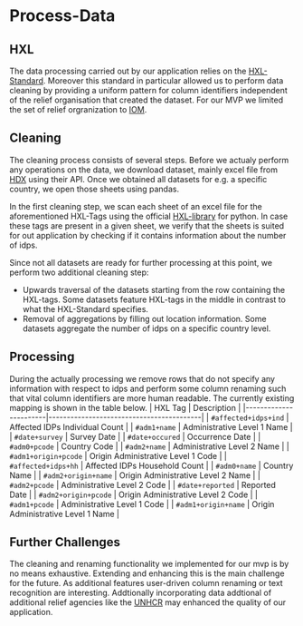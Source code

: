 # Process-Data

## HXL
The data processing carried out by our application relies on the [HXL-Standard](https://hxlstandard.org/). Moreover this standard in particular allowed us to perform data cleaning by providing a uniform pattern for column identifiers independent of the relief organisation that created the dataset. For our MVP we limited the set of relief orgranization to [IOM](https://www.iom.int/).

## Cleaning
The cleaning process consists of several steps. Before we actualy perform any operations on the data, we download dataset, mainly excel file from [HDX](https://data.humdata.org/) using their API. Once we obtained all datasets for e.g. a specific country, we open those sheets using pandas.

In the first cleaning step, we scan each sheet of an excel file for the aforementioned HXL-Tags using the official   [HXL-library](https://hxlstandard.github.io/libhxl-python/) for python. In case these tags are present in a given sheet, we verify that the sheets is suited for out application by checking if it contains information about the number of idps.

Since not all datasets are ready for further processing at this point, we perform two additional cleaning step:
* Upwards traversal of the datasets starting from the row containing the HXL-tags. Some datasets feature HXL-tags in the middle in contrast to what the HXL-Standard specifies. 
* Removal of aggregations by filling out location information. Some datasets aggregate the number of idps on a specific country level.

## Processing
During the actually processing we remove rows that do not specify any information with respect to idps and perform some column renaming such that vital column identifiers are more human readable.
The currently existing mapping is shown in the table below.
| HXL Tag               | Description                              |
|-----------------------|------------------------------------------|
| `#affected+idps+ind`  | Affected IDPs Individual Count           |
| `#adm1+name`          | Administrative Level 1 Name              |
| `#date+survey`        | Survey Date                              |
| `#date+occured`       | Occurrence Date                          |
| `#adm0+pcode`         | Country Code                             |
| `#adm2+name`          | Administrative Level 2 Name              |
| `#adm1+origin+pcode`  | Origin Administrative Level 1 Code       |
| `#affected+idps+hh`   | Affected IDPs Household Count            |
| `#adm0+name`          | Country Name                             |
| `#adm2+origin+name`   | Origin Administrative Level 2 Name       |
| `#adm2+pcode`         | Administrative Level 2 Code              |
| `#date+reported`      | Reported Date                            |
| `#adm2+origin+pcode`  | Origin Administrative Level 2 Code       |
| `#adm1+pcode`         | Administrative Level 1 Code              |
| `#adm1+origin+name`   | Origin Administrative Level 1 Name       |


## Further Challenges
The cleaning and renaming functionality we implemented for our mvp is by no means exhaustive. Extending and enhancing this is the main challenge for the future. As additional features user-driven column renaming or text recognition are interesting. Addtionally incorporating data addtional of additional relief agencies like the [UNHCR](https://www.unhcr.org/) may enhanced the quality of our application.